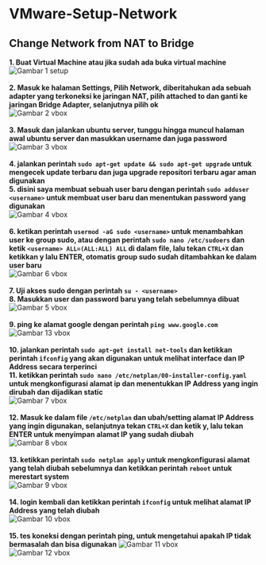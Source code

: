 # VMware-Setup-Network
## Change Network from NAT to Bridge
**1. Buat Virtual Machine atau jika sudah ada buka virtual machine**<br>
![Gambar 1 setup](screenshot/gambar1.png) <br><br>
**2. Masuk ke halaman Settings, Pilih Network, diberitahukan ada sebuah adapter yang terkoneksi ke jaringan NAT, pilih attached to dan ganti ke jaringan Bridge Adapter, selanjutnya pilih ok**<br>
![Gambar 2 vbox](screenshot/gambar2.png) <br><br>
**3. Masuk dan jalankan ubuntu server, tunggu hingga muncul halaman awal ubuntu server dan masukkan username dan juga password**
![Gambar 3 vbox](screenshot/gambar3.png) <br><br>
**4. jalankan perintah `sudo apt-get update && sudo apt-get upgrade` untuk mengecek update terbaru dan juga upgrade repositori terbaru agar aman digunakan**<br>
**5. disini saya membuat sebuah user baru dengan perintah `sudo adduser <username>` untuk membuat user baru dan menentukan password yang digunakan**<br>
![Gambar 4 vbox](screenshot/gambar4.png) <br><br>
**6. ketikan perintah `usermod -aG sudo <username>` untuk menambahkan user ke group sudo, atau dengan perintah `sudo nano /etc/sudoers` dan ketik `<username> ALL=(ALL:ALL) ALL` di dalam file, lalu tekan `CTRL+X` dan ketikkan y lalu ENTER, otomatis group sudo sudah ditambahkan ke dalam user baru**<br>
![Gambar 6 vbox](screenshot/gambar6.png) <br><br>
**7. Uji akses sudo dengan perintah `su - <username>`**<br>
**8. Masukkan user dan password baru yang telah sebelumnya dibuat**<br>
![Gambar 5 vbox](screenshot/gambar5.png) <br><br>
**9. ping ke alamat google dengan perintah `ping www.google.com`**<br>
![Gambar 13 vbox](screenshot/gambar13.png) <br><br>
**10. jalankan perintah `sudo apt-get install net-tools` dan ketikkan perintah `ifconfig` yang akan digunakan untuk melihat interface dan IP Address secara terperinci**<br>
**11. ketikkan perintah `sudo nano /etc/netplan/00-installer-config.yaml` untuk mengkonfigurasi alamat ip dan menentukkan IP Address yang ingin dirubah dan dijadikan static**<br>
![Gambar 7 vbox](screenshot/gambar7.png) <br><br>
**12. Masuk ke dalam file `/etc/netplan` dan ubah/setting alamat IP Address yang ingin digunakan, selanjutnya tekan `CTRL+X` dan ketik y, lalu tekan ENTER untuk menyimpan alamat IP yang sudah diubah**<br>
![Gambar 8 vbox](screenshot/gambar8.png) <br><br>
**13. ketikkan perintah `sudo netplan apply` untuk mengkonfigurasi alamat yang telah diubah sebelumnya dan ketikkan perintah `reboot` untuk merestart system**<br>
![Gambar 9 vbox](screenshot/gambar9.png) <br><br>
**14. login kembali dan ketikkan perintah `ifconfig` untuk melihat alamat IP Address yang telah diubah**<br>
![Gambar 10 vbox](screenshot/gambar10.png) <br><br>
**15. tes koneksi dengan perintah ping, untuk mengetahui apakah IP tidak bermasalah dan bisa digunakan**
![Gambar 11 vbox](screenshot/gambar11.png) <br>
![Gambar 12 vbox](screenshot/gambar12.png) <br><br>